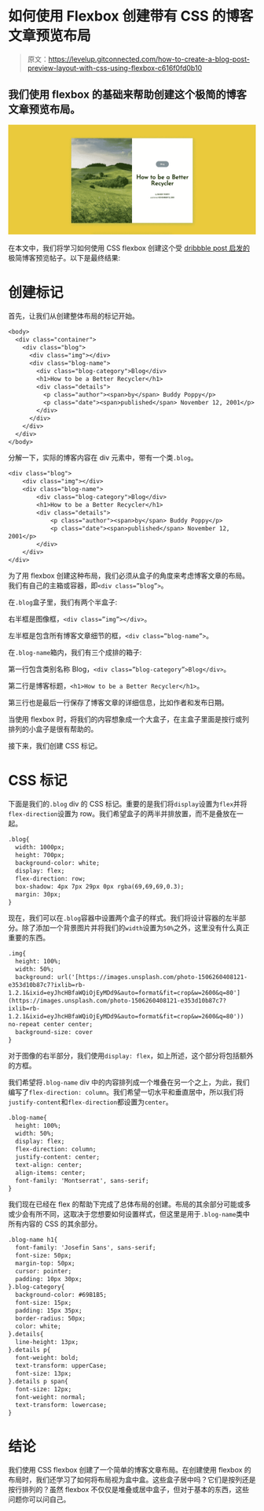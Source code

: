 # 如何使用 Flexbox 创建带有 CSS 的博客文章预览布局

> 原文：<https://levelup.gitconnected.com/how-to-create-a-blog-post-preview-layout-with-css-using-flexbox-c616f0fd0b10>

## 我们使用 flexbox 的基础来帮助创建这个极简的博客文章预览布局。

![](img/5b5bdd2de2856eb8bef42cdd9bde72ce.png)

在本文中，我们将学习如何使用 CSS flexbox 创建这个受 [dribbble post 启发的](https://dribbble.com/shots/7861612-Blog-Article-Webpage)极简博客预览帖子。以下是最终结果:

# 创建标记

首先，让我们从创建整体布局的标记开始。

```
<body>
  <div class="container">
    <div class="blog">
      <div class="img"></div>
      <div class="blog-name">
        <div class="blog-category">Blog</div>
        <h1>How to be a Better Recycler</h1>
        <div class="details">
          <p class="author"><span>by</span> Buddy Poppy</p>
          <p class="date"><span>published</span> November 12, 2001</p>
        </div>
      </div>
    </div>
  </div>
</body>
```

分解一下，实际的博客内容在 div 元素中，带有一个类`.blog`。

```
<div class="blog">
    <div class="img"></div>
    <div class="blog-name">
        <div class="blog-category">Blog</div>
        <h1>How to be a Better Recycler</h1>
        <div class="details">
            <p class="author"><span>by</span> Buddy Poppy</p>
            <p class="date"><span>published</span> November 12, 2001</p>
        </div>
    </div>
</div>
```

为了用 flexbox 创建这种布局，我们必须从盒子的角度来考虑博客文章的布局。我们有自己的主箱或容器，即`<div class=”blog”>`。

在`.blog`盒子里，我们有两个半盒子:

右半框是图像框，`<div class=”img”></div>`。

左半框是包含所有博客文章细节的框，`<div class=”blog-name”>`。

在`.blog-name`箱内，我们有三个成排的箱子:

第一行包含类别名称 Blog，`<div class=”blog-category”>Blog</div>`。

第二行是博客标题，`<h1>How to be a Better Recycler</h1>`。

第三行也是最后一行保存了博客文章的详细信息，比如作者和发布日期。

当使用 flexbox 时，将我们的内容想象成一个大盒子，在主盒子里面是按行或列排列的小盒子是很有帮助的。

接下来，我们创建 CSS 标记。

# CSS 标记

下面是我们的`.blog` div 的 CSS 标记。重要的是我们将`display`设置为`flex`并将`flex-direction`设置为 row。我们希望盒子的两半并排放置，而不是叠放在一起。

```
.blog{
  width: 1000px;
  height: 700px;
  background-color: white;
  display: flex;
  flex-direction: row;
  box-shadow: 4px 7px 29px 0px rgba(69,69,69,0.3);
  margin: 30px;
}
```

现在，我们可以在`.blog`容器中设置两个盒子的样式。我们将设计容器的左半部分。除了添加一个背景图片并将我们的`width`设置为`50%`之外，这里没有什么真正重要的东西。

```
.img{
  height: 100%;
  width: 50%;
  background: url('[https://images.unsplash.com/photo-1506260408121-e353d10b87c7?ixlib=rb-1.2.1&ixid=eyJhcHBfaWQiOjEyMDd9&auto=format&fit=crop&w=2600&q=80'](https://images.unsplash.com/photo-1506260408121-e353d10b87c7?ixlib=rb-1.2.1&ixid=eyJhcHBfaWQiOjEyMDd9&auto=format&fit=crop&w=2600&q=80')) no-repeat center center;
  background-size: cover
}
```

对于图像的右半部分，我们使用`display: flex`，如上所述，这个部分将包括额外的方框。

我们希望将`.blog-name` div 中的内容排列成一个堆叠在另一个之上，为此，我们编写了`flex-direction: column`。我们希望一切水平和垂直居中，所以我们将`justify-content`和`flex-direction`都设置为`center`。

```
.blog-name{
  height: 100%;
  width: 50%;
  display: flex;
  flex-direction: column;
  justify-content: center;
  text-align: center;
  align-items: center;
  font-family: 'Montserrat', sans-serif;
}
```

我们现在已经在 flex 的帮助下完成了总体布局的创建。布局的其余部分可能或多或少会有所不同，这取决于您想要如何设置样式，但这里是用于`.blog-name`类中所有内容的 CSS 的其余部分。

```
.blog-name h1{
  font-family: 'Josefin Sans', sans-serif;
  font-size: 50px;
  margin-top: 50px;
  cursor: pointer;
  padding: 10px 30px;
}.blog-category{
  background-color: #69B1B5;
  font-size: 15px;
  padding: 15px 35px;
  border-radius: 50px;
  color: white;
}.details{
  line-height: 13px;
}.details p{
  font-weight: bold;
  text-transform: upperCase;
  font-size: 13px;
}.details p span{
  font-size: 12px;
  font-weight: normal;
  text-transform: lowercase;
}
```

# 结论

我们使用 CSS flexbox 创建了一个简单的博客文章布局。在创建使用 flexbox 的布局时，我们还学习了如何将布局视为盒中盒。这些盒子居中吗？它们是按列还是按行排列的？虽然 flexbox 不仅仅是堆叠或居中盒子，但对于基本的东西，这些问题你可以问自己。